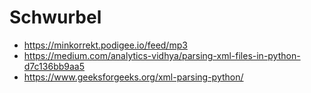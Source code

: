 # Schwurbel

- <https://minkorrekt.podigee.io/feed/mp3>
- <https://medium.com/analytics-vidhya/parsing-xml-files-in-python-d7c136bb9aa5>
- <https://www.geeksforgeeks.org/xml-parsing-python/>
